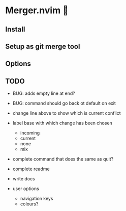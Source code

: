 # Merger.nvim 🧩

## Install

## Setup as git merge tool

## Options

## TODO
- BUG: adds empty line at end?
- BUG: command should go back ot default on exit

- change line above to show which is current conflict
- label base with which change has been chosen
    - incoming
    - current
    - none
    - mix
- complete command that does the same as quit?
- complete readme
- write docs
- user options
    - navigation keys
    - colours?

